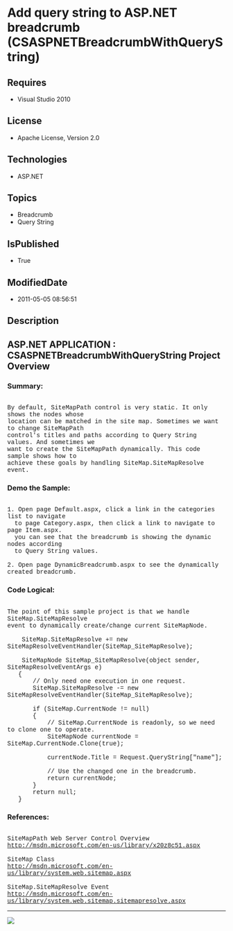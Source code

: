 # Add query string to ASP.NET breadcrumb (CSASPNETBreadcrumbWithQueryString)
## Requires
* Visual Studio 2010
## License
* Apache License, Version 2.0
## Technologies
* ASP.NET
## Topics
* Breadcrumb
* Query String
## IsPublished
* True
## ModifiedDate
* 2011-05-05 08:56:51
## Description

<p style="font-family:Courier New"></p>
<h2>ASP.NET APPLICATION : CSASPNETBreadcrumbWithQueryString Project Overview</h2>
<p style="font-family:Courier New"></p>
<h3>Summary:</h3>
<p style="font-family:Courier New"><br>
By default, SiteMapPath control is very static. It only shows the nodes whose <br>
location can be matched in the site map. Sometimes we want to change SiteMapPath <br>
control's titles and paths according to Query String values. And sometimes we <br>
want to create the SiteMapPath dynamically. This code sample shows how to <br>
achieve these goals by handling SiteMap.SiteMapResolve event.<br>
</p>
<h3>Demo the Sample:</h3>
<p style="font-family:Courier New"><br>
1. Open page Default.aspx, click a link in the categories list to navigate <br>
&nbsp; to page Category.aspx, then click a link to navigate to page Item.aspx.<br>
&nbsp; you can see that the breadcrumb is showing the dynamic nodes according <br>
&nbsp; to Query String values.<br>
<br>
2. Open page DynamicBreadcrumb.aspx to see the dynamically created breadcrumb.<br>
</p>
<h3>Code Logical:</h3>
<p style="font-family:Courier New"><br>
The point of this sample project is that we handle SiteMap.SiteMapResolve <br>
event to dynamically create/change current SiteMapNode.<br>
<br>
&nbsp;&nbsp;&nbsp;&nbsp;SiteMap.SiteMapResolve &#43;= new SiteMapResolveEventHandler(SiteMap_SiteMapResolve);<br>
<br>
&nbsp;&nbsp;&nbsp;&nbsp;SiteMapNode SiteMap_SiteMapResolve(object sender, SiteMapResolveEventArgs e)<br>
&nbsp; &nbsp;{<br>
&nbsp; &nbsp; &nbsp; &nbsp;// Only need one execution in one request.<br>
&nbsp; &nbsp; &nbsp; &nbsp;SiteMap.SiteMapResolve -= new SiteMapResolveEventHandler(SiteMap_SiteMapResolve);<br>
<br>
&nbsp; &nbsp; &nbsp; &nbsp;if (SiteMap.CurrentNode != null)<br>
&nbsp; &nbsp; &nbsp; &nbsp;{<br>
&nbsp; &nbsp; &nbsp; &nbsp; &nbsp; &nbsp;// SiteMap.CurrentNode is readonly, so we need to clone one to operate.<br>
&nbsp; &nbsp; &nbsp; &nbsp; &nbsp; &nbsp;SiteMapNode currentNode = SiteMap.CurrentNode.Clone(true);<br>
<br>
&nbsp; &nbsp; &nbsp; &nbsp; &nbsp; &nbsp;currentNode.Title = Request.QueryString[&quot;name&quot;];<br>
<br>
&nbsp; &nbsp; &nbsp; &nbsp; &nbsp; &nbsp;// Use the changed one in the breadcrumb.<br>
&nbsp; &nbsp; &nbsp; &nbsp; &nbsp; &nbsp;return currentNode;<br>
&nbsp; &nbsp; &nbsp; &nbsp;}<br>
&nbsp; &nbsp; &nbsp; &nbsp;return null;<br>
&nbsp; &nbsp;}<br>
</p>
<h3>References:</h3>
<p style="font-family:Courier New"><br>
SiteMapPath Web Server Control Overview<br>
<a target="_blank" href="http://msdn.microsoft.com/en-us/library/x20z8c51.aspx">http://msdn.microsoft.com/en-us/library/x20z8c51.aspx</a><br>
<br>
SiteMap Class<br>
<a target="_blank" href="http://msdn.microsoft.com/en-us/library/system.web.sitemap.aspx">http://msdn.microsoft.com/en-us/library/system.web.sitemap.aspx</a><br>
<br>
SiteMap.SiteMapResolve Event<br>
<a target="_blank" href="http://msdn.microsoft.com/en-us/library/system.web.sitemap.sitemapresolve.aspx">http://msdn.microsoft.com/en-us/library/system.web.sitemap.sitemapresolve.aspx</a><br>
</p>
<hr>
<div><a href="http://go.microsoft.com/?linkid=9759640" style="margin-top:3px"><img src="http://bit.ly/onecodelogo">
</a></div>
